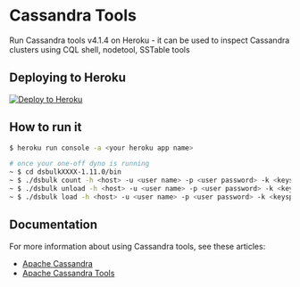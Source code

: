 # Cassandra Tools
Run Cassandra tools v4.1.4 on Heroku - it can be used to inspect Cassandra clusters using CQL shell, nodetool, SSTable tools

## Deploying to Heroku

[![Deploy to Heroku](https://www.herokucdn.com/deploy/button.svg)](https://heroku.com/deploy)

## How to run it

```sh
$ heroku run console -a <your heroku app name>

# once your one-off dyno is running
~ $ cd dsbulkXXXX-1.11.0/bin
~ $ ./dsbulk count -h <host> -u <user name> -p <user password> -k <keyspace> -t <table> 
~ $ ./dsbulk unload -h <host> -u <user name> -p <user password> -k <keyspace> -t <table>
~ $ ./dsbulk load -h <host> -u <user name> -p <user password> -k <keyspace> -t <table> 
```

## Documentation

For more information about using Cassandra tools, see these articles:

- [Apache Cassandra](https://cassandra.apache.org/)
- [Apache Cassandra Tools](https://cassandra.apache.org/doc/latest/cassandra/managing/tools/index.html)